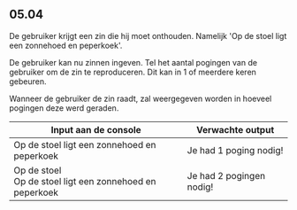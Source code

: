 ## 05.04
De gebruiker krijgt een zin die hij moet onthouden. Namelijk 'Op de stoel ligt een zonnehoed en peperkoek'. 

De gebruiker kan nu zinnen ingeven. Tel het aantal pogingen van de gebruiker om de zin te reproduceren. Dit kan in 1 of meerdere keren gebeuren.

Wanneer de gebruiker de zin raadt, zal weergegeven worden in hoeveel pogingen deze werd geraden.

| Input aan de console | Verwachte output |
|----------------------|------------------|
| Op de stoel ligt een zonnehoed en peperkoek | Je had 1 poging nodig! |
| Op de stoel<br>Op de stoel ligt een zonnehoed en peperkoek | Je had 2 pogingen nodig! |